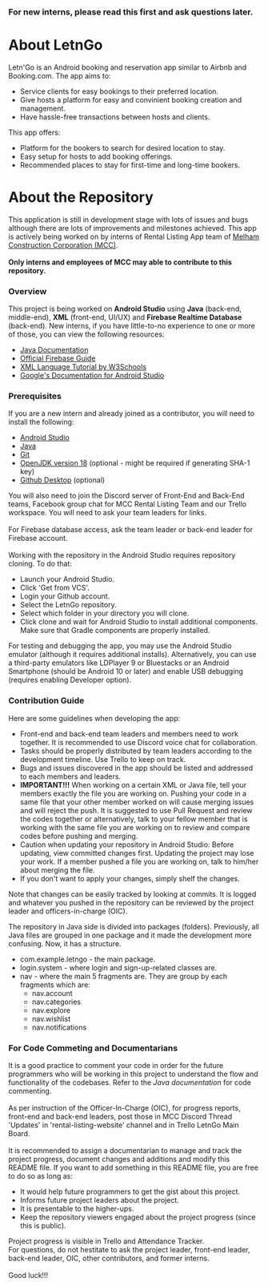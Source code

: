 ### For new interns, please read this first and ask questions later.
# About LetnGo
Letn'Go is an Android booking and reservation app similar to Airbnb and Booking.com. The app aims to:
* Service clients for easy bookings to their preferred location.
* Give hosts a platform for easy and convinient booking creation and management.
* Have hassle-free transactions between hosts and clients.

This app offers:
* Platform for the bookers to search for desired location to stay.
* Easy setup for hosts to add booking offerings.
* Recommended places to stay for first-time and long-time bookers.

# About the Repository
This application is still in development stage with lots of issues and bugs although there are lots of improvements and milestones achieved. 
This app is actively being worked on by interns of Rental Listing App team of [Melham Construction Corporation (MCC)](https://dev-melhamconstruction.pantheonsite.io/). <br />
<br /> **Only interns and employees of MCC may able to contribute to this repository.**

### Overview
This project is being worked on **Android Studio** using **Java** (back-end, middle-end), **XML** (front-end, UI/UX)
and **Firebase Realtime Database** (back-end). New interns, if you have little-to-no experience to one or more of
those, you can view the following resources:
* [Java Documentation](https://docs.oracle.com/en/java/)
* [Official Firebase Guide](https://firebase.google.com/docs/guides)
* [XML Language Tutorial by W3Schools](https://www.w3schools.com/xml/)
* [Google's Documentation for Android Studio](https://developer.android.com/guide)

### Prerequisites
If you are a new intern and already joined as a contributor, you will need to install the following:
* [Android Studio](https://developer.android.com/studio)
* [Java](https://www.oracle.com/java/technologies/downloads/)
* [Git](https://git-scm.com/book/en/v2/Getting-Started-Installing-Git)
* [OpenJDK version 18](https://jdk.java.net/18/) (optional - might be required if generating SHA-1 key) <br />
* [Github Desktop](https://desktop.github.com/) (optional)

You will also need to join the Discord server of Front-End and Back-End teams, Facebook group chat for MCC Rental Listing Team and our Trello workspace. You will need to ask your team leaders for links.<br /> <br />
For Firebase database access, ask the team leader or back-end leader for Firebase account. <br /> <br />
Working with the repository in the Android Studio requires repository cloning. To do that:
* Launch your Android Studio.
* Click 'Get from VCS'.
* Login your Github account.
* Select the LetnGo repository.
* Select which folder in your directory you will clone.
* Click clone and wait for Android Studio to install additional components. Make sure that Gradle components are properly installed.

For testing and debugging the app, you may use the Android Studio emulator (although it requires additional installs). Alternatively, you can use a third-party emulators like LDPlayer 9 or Bluestacks or an Android Smartphone (should be Android 10 or later) and enable USB debugging (requires enabling Developer option).

### Contribution Guide
Here are some guidelines when developing the app:
* Front-end and back-end team leaders and members need to work together. It is recommended to use Discord voice chat for collaboration.
* Tasks should be properly distributed by team leaders according to the development timeline. Use Trello to keep on track.
* Bugs and issues discovered in the app should be listed and addressed to each members and leaders.
* **IMPORTANT!!!** When working on a certain XML or Java file, tell your members exactly the file you are working on. Pushing your code in a same file that your other member worked on will cause merging issues and will reject the push. It is suggested to use Pull Request and review the codes together or alternatively, talk to your fellow member that is working with the same file you are working on to review and compare codes before pushing and merging.
* Caution when updating your repository in Android Studio: Before updating, view committed changes first. Updating the project may lose your work. If a member pushed a file you are working on, talk to him/her about merging the file.
* If you don't want to apply your changes, simply shelf the changes.

Note that changes can be easily tracked by looking at commits. It is logged and whatever you pushed in the repository can be reviewed by the project leader and officers-in-charge (OIC). <br />

The repository in Java side is divided into packages (folders). Previously, all Java files are grouped in one package and it made the development more confusing. Now, it has a structure.
* com.example.letngo - the main package.
* login.system - where login and sign-up-related classes are.
* nav - where the main 5 fragments are. They are group by each fragments which are:
  * nav.account
  * nav.categories
  * nav.explore
  * nav.wishlist
  * nav.notifications

### For Code Commeting and Documentarians
It is a good practice to comment your code in order for the future programmers who will be working in this project to understand the flow and functionality of the codebases. Refer to the *Java documentation* for code commenting. <br /> <br />
As per instruction of the Officer-In-Charge (OIC), for progress reports, front-end and back-end leaders, post those in MCC Discord Thread 'Updates' in 'rental-listing-website' channel and in Trello LetnGo Main Board. <br /> <br />
It is recommended to assign a documentarian to manage and track the project progress, document changes and additions and modify this README file. If you want to add something in this README file, you are free to do so as long as:
* It would help future programmers to get the gist about this project.
* Informs future project leaders about the project.
* It is presentable to the higher-ups.
* Keep the repository viewers engaged about the project progress (since this is public).

Project progress is visible in Trello and Attendance Tracker. <br />
For questions, do not hestitate to ask the project leader, front-end leader, back-end leader, OIC, other contributors, and former interns. <br />
<br />
Good luck!!!
